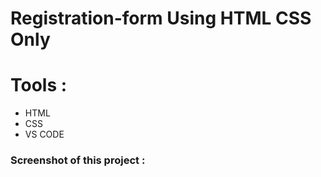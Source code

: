 # Registration-form Using HTML CSS Only

# Tools :

- HTML
- CSS
- VS CODE

### Screenshot of this project :

